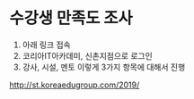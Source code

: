 # 수강생 만족도 조사

1. 아래 링크 접속
2. 코리아IT아카데미, 신촌지점으로 로그인
3. 강사, 시설, 멘토 이렇게 3가지 항목에 대해서 진행

http://st.koreaedugroup.com/2019/
